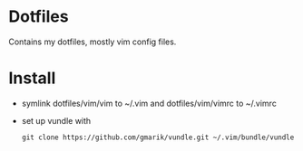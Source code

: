 Dotfiles
=======

Contains my dotfiles, mostly vim config files.

Install
======

* symlink dotfiles/vim/vim to ~/.vim and dotfiles/vim/vimrc to ~/.vimrc

* set up vundle with 

    `git clone https://github.com/gmarik/vundle.git ~/.vim/bundle/vundle`

